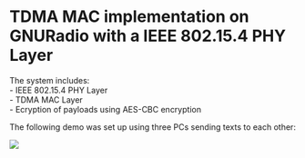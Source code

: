 # TDMA MAC implementation on GNURadio with a IEEE 802.15.4 PHY Layer

The system includes:<br/>
        - IEEE 802.15.4 PHY Layer<br/>
        - TDMA MAC Layer<br/>
        - Ecryption of payloads using AES-CBC encryption<br/>
        
The following demo was set up using three PCs sending texts to each other:

![](chatroom-demo.gif)

